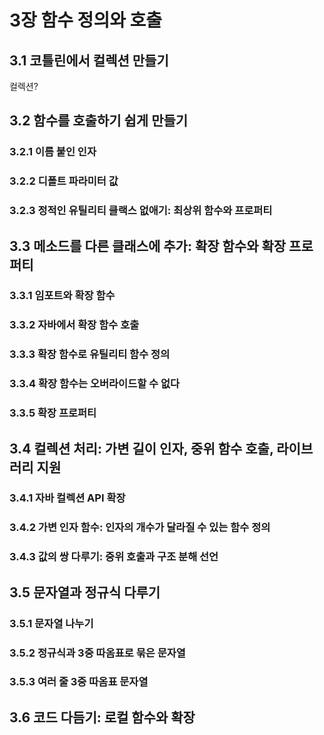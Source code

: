 # 3장 함수 정의와 호출

## 3.1 코틀린에서 컬렉션 만들기

컬렉션?

## 3.2 함수를 호출하기 쉽게 만들기

### 3.2.1 이름 붙인 인자

### 3.2.2 디폴트 파라미터 값

### 3.2.3 정적인 유틸리티 클랙스 없애기: 최상위 함수와 프로퍼티

## 3.3 메소드를 다른 클래스에 추가: 확장 함수와 확장 프로퍼티

### 3.3.1 임포트와 확장 함수

### 3.3.2 자바에서 확장 함수 호출

### 3.3.3 확장 함수로 유틸리티 함수 정의

### 3.3.4 확장 함수는 오버라이드할 수 없다

### 3.3.5 확장 프로퍼티

## 3.4 컬렉션 처리: 가변 길이 인자, 중위 함수 호출, 라이브러리 지원

### 3.4.1 자바 컬렉션 API 확장

### 3.4.2 가변 인자 함수: 인자의 개수가 달라질 수 있는 함수 정의

### 3.4.3 값의 쌍 다루기: 중위 호출과 구조 분해 선언

## 3.5 문자열과 정규식 다루기

### 3.5.1 문자열 나누기

### 3.5.2 정규식과 3중 따옴표로 묶은 문자열

### 3.5.3 여러 줄 3중 따옴표 문자열

## 3.6 코드 다듬기: 로컬 함수와 확장
